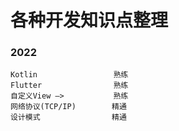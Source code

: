 # 各种开发知识点整理 

### 2022  
	Kotlin                 熟练  
	Flutter                熟练  
	自定义View —>           熟练  
	网络协议(TCP/IP)        精通  
	设计模式                精通  
